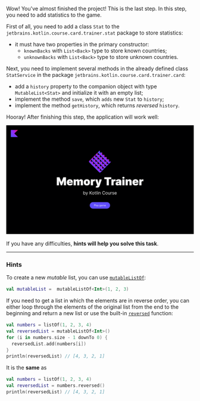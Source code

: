 Wow! You've almost finished the project! This is the last step.
In this step, you need to add statistics to the game.

First of all, you need to add a class `Stat` to the `jetbrains.kotlin.course.card.trainer.stat` package to store statistics:

- it must have two properties in the primary constructor:
    - `knownBacks` with `List<Back>` type to store known countries;
    - `unknownBacks` with `List<Back>` type to store unknown countries.

Next, you need to implement several methods in the already defined class `StatService` 
in the package `jetbrains.kotlin.course.card.trainer.card`:
- add a `history` property to the companion object with type `MutableList<Stat>` and initialize it with an empty list;
- implement the method `save`, which `adds` new `Stat` to `history`;
- implement the method `getHistory`, which returns _reversed_ `history`.


Hooray! After finishing this step, the application will work well:

![The current state of the application](../../utils/src/main/resources/images/states/memoryTrainer/state2.gif)

If you have any difficulties, **hints will help you solve this task**.

----

### Hints

<div class="hint" title="How to create an empty mutable list">

To create a new _mutable_ list, you can use [`mutableListOf`](https://kotlinlang.org/api/latest/jvm/stdlib/kotlin.collections/mutable-list-of.html):

```kotlin
val mutableList =  mutableListOf<Int>(1, 2, 3)
```
</div>

<div class="hint" title="The `reversed` built-in function">

If you need to get a list in which the elements are in reverse order,
you can either loop through the elements of the original list from the end to the beginning and
return a new list or use the built-in [`reversed`](https://kotlinlang.org/api/latest/jvm/stdlib/kotlin.collections/reversed.html) function:

  ```kotlin
  val numbers = listOf(1, 2, 3, 4)
  val reversedList = mutableListOf<Int>()
  for (i in numbers.size - 1 downTo 0) {
    reversedList.add(numbers[i])
  }
  println(reversedList) // [4, 3, 2, 1]
  ```

It is the **same** as
  ```kotlin
  val numbers = listOf(1, 2, 3, 4)
  val reversedList = numbers.reversed()
  println(reversedList) // [4, 3, 2, 1]
  ```
</div>
